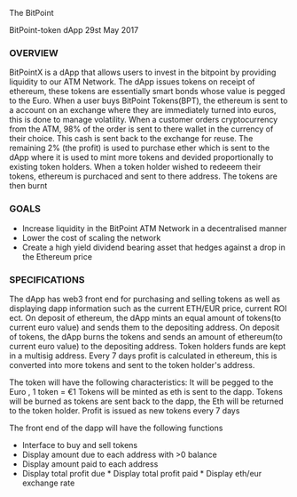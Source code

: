 

The BitPoint

BitPoint-token dApp 29st May 2017

### OVERVIEW

BitPointX is a dApp that allows users to invest in the bitpoint by providing liquidity to our ATM Network. The dApp issues tokens on receipt of ethereum, these tokens are essentially smart bonds whose value is pegged to the Euro. When a user buys BitPoint Tokens(BPT), the ethereum is sent to a account on an exchange where they are immediately turned into euros, this is done to manage volatility. When a customer orders cryptocurrency from the ATM, 98% of the order is sent to there wallet in the currency of their choice. This cash is sent back to the exchange for reuse. The remaining 2% (the profit) is used to purchase ether which is sent to the dApp where it is used to mint more tokens and devided proportionally to existing token holders. When a token holder wished to redeeem their tokens, ethereum is purchaced and sent to there address. The tokens are then burnt

### GOALS

* Increase liquidity in the BitPoint ATM Network in a decentralised manner
* Lower the cost of scaling the network
* Create a high yield dividend bearing asset that hedges against a drop in the Ethereum price

### SPECIFICATIONS

The dApp has web3 front end for purchasing and selling tokens as well as displaying dapp information such as the current ETH/EUR price, current ROI ect. On deposit of ethereum, the dApp mints an equal amount of tokens(to current euro value) and sends them to the depositing address. On deposit of tokens, the dApp burns the tokens and sends an amount of ethereum(to current euro value) to the depositing address. Token holders funds are kept in a multisig address. Every 7 days profit is calculated in ethereum, this is converted into more tokens and sent to the token holder's address.

The token will have the following characteristics: It will be pegged to the Euro , 1 token = €1 Tokens will be minted as eth is sent to the dapp. Tokens will be burned as tokens are sent back to the dapp, the Eth will be returned to the token holder. Profit is issued as new tokens every 7 days

The front end of the dapp will have the following functions 
* Interface to buy and sell tokens
* Display amount due to each address with >0 balance
* Display amount paid to each address
* Display total profit due * Display total profit paid * Display eth/eur exchange rate

